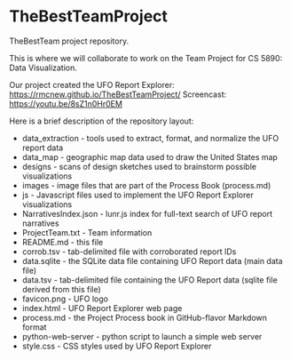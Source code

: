 # TheBestTeamProject
TheBestTeam project repository.

This is where we will collaborate to work on the Team Project for CS 5890: Data Visualization. 

Our project created the UFO Report Explorer:  https://rmcnew.github.io/TheBestTeamProject/
Screencast:  https://youtu.be/8sZ1n0Hr0EM

Here is a brief description of the repository layout:
* data_extraction - tools used to extract, format, and normalize the UFO report data
* data_map - geographic map data used to draw the United States map
* designs - scans of design sketches used to brainstorm possible visualizations
* images - image files that are part of the Process Book (process.md)
* js - Javascript files used to implement the UFO Report Explorer visualizations
* NarrativesIndex.json - lunr.js index for full-text search of UFO report narratives
* ProjectTeam.txt - Team information
* README.md - this file
* corrob.tsv - tab-delimited file with corroborated report IDs
* data.sqlite - the SQLite data file containing UFO Report data (main data file)
* data.tsv - tab-delimited file containing the UFO Report data (sqlite file derived from this file)
* favicon.png - UFO logo
* index.html - UFO Report Explorer web page
* process.md - the Project Process book in GitHub-flavor Markdown format
* python-web-server - python script to launch a simple web server
* style.css - CSS styles used by UFO Report Explorer
